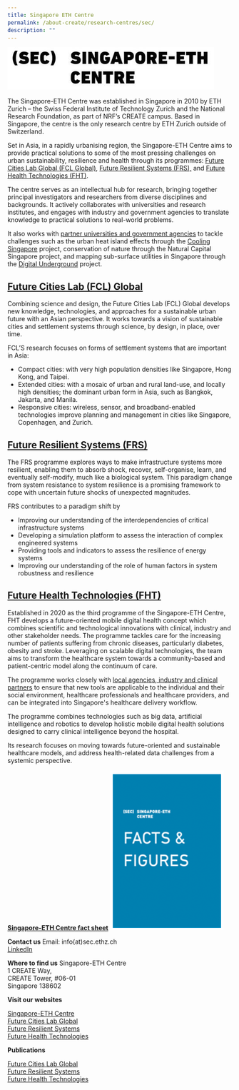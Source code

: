 ```yaml
---
title: Singapore ETH Centre
permalink: /about-create/research-centres/sec/
description: ""
---
```

![](/images/sec_300-ppi3bf589c9e78e45bf82826c83248036a8.jpg)

The Singapore-ETH Centre was established in Singapore in 2010 by ETH Zurich – the Swiss Federal Institute of Technology Zurich and the National Research Foundation, as part of NRF’s CREATE campus. Based in Singapore, the centre is the only research centre by ETH Zurich outside of Switzerland.

Set in Asia, in a rapidly urbanising region, the Singapore-ETH Centre aims to provide practical solutions to some of the most pressing challenges on urban sustainability, resilience and health through its programmes: [Future Cities Lab Global (FCL Global)](http://www.fcl.ethz.ch/), [Future Resilient Systems (FRS),](http://www.frs.ethz.ch/) and [Future Health Technologies (FHT)](https://fht.ethz.ch/).

The centre serves as an intellectual hub for research, bringing together principal investigators and researchers from diverse disciplines and backgrounds. It actively collaborates with universities and research institutes, and engages with industry and government agencies to translate knowledge to practical solutions to real-world problems.

It also works with [partner universities and government agencies](https://www.create.edu.sg/partners.html) to tackle challenges such as the urban heat island effects through the [Cooling Singapore](https://sec.ethz.ch/research/cs.html) project, conservation of nature through the Natural Capital Singapore project, and mapping sub-surface utilities in Singapore through the [Digital Underground](https://sec.ethz.ch/research/digital-underground.html) project.

**[Future Cities Lab (FCL) Global](https://fcl.ethz.ch/)**
----------------------------------------------------------

Combining science and design, the Future Cities Lab (FCL) Global develops new knowledge, technologies, and approaches for a sustainable urban future with an Asian perspective. It works towards a vision of sustainable cities and settlement systems through science, by design, in place, over time.  

FCL’S research focuses on forms of settlement systems that are important in Asia:

*   Compact cities: with very high population densities like Singapore, Hong Kong, and Taipei.
*   Extended cities: with a mosaic of urban and rural land-use, and locally high densities; the dominant urban form in Asia, such as Bangkok, Jakarta, and Manila.
*   Responsive cities: wireless, sensor, and broadband-enabled technologies improve planning and management in cities like Singapore, Copenhagen, and Zurich.

[**Future Resilient Systems (FRS)**](http://frs.ethz.ch/)
---------------------------------------------------------

The FRS programme explores ways to make infrastructure systems more resilient, enabling them to absorb shock, recover, self-organise, learn, and eventually self-modify, much like a biological system. This paradigm change from system resistance to system resilience is a promising framework to cope with uncertain future shocks of unexpected magnitudes.

FRS contributes to a paradigm shift by

*   Improving our understanding of the interdependencies of critical infrastructure systems
*   Developing a simulation platform to assess the interaction of complex engineered systems
*   Providing tools and indicators to assess the resilience of energy systems
*   Improving our understanding of the role of human factors in system robustness and resilience

[Future Health Technologies (FHT)](https://fht.ethz.ch/)
--------------------------------------------------------

Established in 2020 as the third programme of the Singapore-ETH Centre, FHT develops a future-oriented mobile digital health concept which combines scientific and technological innovations with clinical, industry and other stakeholder needs. The programme tackles care for the increasing number of patients suffering from chronic diseases, particularly diabetes, obesity and stroke. Leveraging on scalable digital technologies, the team aims to transform the healthcare system towards a community-based and patient-centric model along the continuum of care.  
  
The programme works closely with [local agencies, industry and clinical partners](https://www.create.edu.sg/partners.html) to ensure that new tools are applicable to the individual and their social environment, healthcare professionals and healthcare providers, and can be integrated into Singapore's healthcare delivery workflow.   
  

The programme combines technologies such as big data, artificial intelligence and robotics to develop holistic mobile digital health solutions designed to carry clinical intelligence beyond the hospital.   
  
Its research focuses on moving towards future-oriented and sustainable healthcare models, and address health-related data challenges from a systemic perspective.

**[Singapore-ETH Centre fact sheet](/files/SEC_Factsheet_Mar_2022.pdf)**
![](/images/Screenshot%202023-03-28%20183833.png)


**Contact us**
Email: info(at)sec.ethz.ch  
[LinkedIn](https://www.linkedin.com/company/singapore-eth-centre) 

**Where to find us**
Singapore-ETH Centre  
1 CREATE Way,  
CREATE Tower, #06-01  
Singapore 138602

**Visit our websites**

[Singapore-ETH Centre](http://www.sec.ethz.ch/)  
[Future Cities Lab Global](http://www.fcl.ethz.ch/)   
[Future Resilient Systems](http://www.frs.ethz.ch/)  
[Future Health Technologies](http://www.fht.ethz.ch/)

**Publications**

[Future Cities Lab Global](https://fcl.ethz.ch/Publications.html)   
[Future Resilient Systems](https://frs.ethz.ch/resources.html)  
[Future Health Technologies](https://fht.ethz.ch/publications.html)